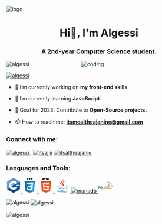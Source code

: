 ![logo](https://github.com/Algessi/Algessi/blob/main/Banner-GitHub.png)
<h1 align="center">Hi👋, I'm Algessi</h1>
<h3 align="center">A 2nd-year Computer Science student.</h3>

<img align="right" alt="coding" width="300" src="https://user-images.githubusercontent.com/112060534/221888032-97725915-952f-4f3a-977b-6231255333ee.png">

<p align="left"> <img src="https://komarev.com/ghpvc/?username=algessi&label=Profile%20views&color=0e75b6&style=flat" alt="algessi" /> </p>

<p align="left"> <a href="https://github.com/ryo-ma/github-profile-trophy"><img src="https://github-profile-trophy.vercel.app/?username=algessi" alt="algessi" /></a> </p>

- 🔭 I’m currently working on **my front-end skills**

- 🌱 I’m currently learning **JavaScript**

- 👯 Goal for 2023: Contribute to **Open-Source projects.**

- 📫 How to reach me: **itsmealtheajanine@gmail.com**

<h3 align="left">Connect with me:</h3>
<p align="left">
<a href="https://twitter.com/algessi_" target="blank"><img align="center" src="https://raw.githubusercontent.com/rahuldkjain/github-profile-readme-generator/master/src/images/icons/Social/twitter.svg" alt="algessi_" height="30" width="40" /></a>
<a href="https://fb.com/itsajiii" target="blank"><img align="center" src="https://raw.githubusercontent.com/rahuldkjain/github-profile-readme-generator/master/src/images/icons/Social/facebook.svg" alt="itsajiii" height="30" width="40" /></a>
<a href="https://instagram.com/itsaltheajanie" target="blank"><img align="center" src="https://raw.githubusercontent.com/rahuldkjain/github-profile-readme-generator/master/src/images/icons/Social/instagram.svg" alt="itsaltheajanie" height="30" width="40" /></a>
</p>

<h3 align="left">Languages and Tools:</h3>
<p align="left"> <a href="https://www.w3schools.com/cpp/" target="_blank" rel="noreferrer"> <img src="https://raw.githubusercontent.com/devicons/devicon/master/icons/cplusplus/cplusplus-original.svg" alt="cplusplus" width="40" height="40"/> </a> <a href="https://www.w3schools.com/css/" target="_blank" rel="noreferrer"> <img src="https://raw.githubusercontent.com/devicons/devicon/master/icons/css3/css3-original-wordmark.svg" alt="css3" width="40" height="40"/> </a> <a href="https://www.w3.org/html/" target="_blank" rel="noreferrer"> <img src="https://raw.githubusercontent.com/devicons/devicon/master/icons/html5/html5-original-wordmark.svg" alt="html5" width="40" height="40"/> </a> <a href="https://www.java.com" target="_blank" rel="noreferrer"> <img src="https://raw.githubusercontent.com/devicons/devicon/master/icons/java/java-original.svg" alt="java" width="40" height="40"/> </a> <a href="https://mariadb.org/" target="_blank" rel="noreferrer"> <img src="https://www.vectorlogo.zone/logos/mariadb/mariadb-icon.svg" alt="mariadb" width="40" height="40"/> </a> <a href="https://www.mysql.com/" target="_blank" rel="noreferrer"> <img src="https://raw.githubusercontent.com/devicons/devicon/master/icons/mysql/mysql-original-wordmark.svg" alt="mysql" width="40" height="40"/> </a> </p>

<p><img align="left" src="https://github-readme-stats.vercel.app/api/top-langs?username=algessi&show_icons=true&locale=en&layout=compact" alt="algessi" /></p>

<p>&nbsp;<img align="center" src="https://github-readme-stats.vercel.app/api?username=algessi&show_icons=true&locale=en" alt="algessi" /></p>

<p><img align="center" src="https://github-readme-streak-stats.herokuapp.com/?user=algessi&" alt="algessi" /></p>
